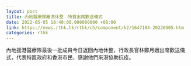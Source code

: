 ```yaml
---
layout: post
title: 內地醫療隊離港休整　特首出席歡送儀式
date: 2022-05-05 18:40:00.000000000 +08:00
link: https://news.rthk.hk/rthk/ch/component/k2/1647184-20220505.htm
categories: rthk
---
```


內地援港醫療隊最後一批成員今日返回內地休整，行政長官林鄭月娥出席歡送儀式，代表特區政府和香港市民，感謝他們來港協助抗疫。
